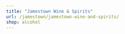 ```yaml
---
title: "Jamestown Wine & Spirits"
url: /jamestown/jamestown-wine-and-spirits/
shop: alcohol
---
```

